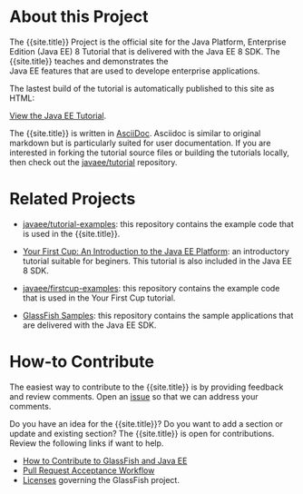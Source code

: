 # About this Project

The {{site.title}} Project is the official site for the Java Platform, Enterprise Edition (Java EE) 8 
Tutorial that is delivered with the Java EE 8 SDK. The {{site.title}} teaches and demonstrates the  
Java EE features that are used to develope enterprise applications. 


The lastest build of the tutorial is automatically published to this site as HTML:


[View the Java EE Tutorial](toc.html).


The {{site.title}} is written in [AsciiDoc](http://asciidoc.org/). Asciidoc is similar to 
original markdown but is particularly suited for user documentation. If you are interested in forking 
the tutorial source files or building the tutorials locally, then check out the [javaee/tutorial](https://github.com/javaee/tutorial) 
repository.


# Related Projects

* [javaee/tutorial-examples](https://github.com/javaee/tutorial-examples): this repository contains the example code that 
is used in the {{site.title}}.

* [Your First Cup: An Introduction to the Java EE Platform](https://javaee.github.io/firstcup/): an introductory tutorial 
suitable for beginers. This tutorial is also included in the Java EE 8 SDK.

* [javaee/firstcup-examples](https://github.com/javaee/firstcup-examples): this repository contains the example code that 
is used in the Your First Cup tutorial.

* [GlassFish Samples](https://github.com/javaee/glassfish-samples): this repository contains the sample applications 
that are delivered with the Java EE SDK.


# How-to Contribute
The easiest way to contribute to the {{site.title}} is by providing feedback and 
review comments. Open an [issue](https://github.com/javaee/tutorial/issues) so that we can address 
your comments.


Do you have an idea for the {{site.title}}? Do you want to add a section or update and existing section? 
The {{site.title}} is open for contributions. Review the following links if want to help.

* [How to Contribute to GlassFish and Java EE](https://javaee.github.io/glassfish/how-to-contribute)
* [Pull Request Acceptance Workflow](https://javaee.github.io/glassfish/pr_workflow)
* [Licenses](https://javaee.github.io/glassfish/LICENSE) governing the GlassFish project.

